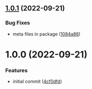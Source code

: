 ## [1.0.1](https://github.com/superlatv/RadianceHDRUnity/compare/v1.0.0...v1.0.1) (2022-09-21)


### Bug Fixes

* meta files in package ([1084a86](https://github.com/superlatv/RadianceHDRUnity/commit/1084a8618cf817c1b278ce3f2a1f986abfb8e045))

# 1.0.0 (2022-09-21)


### Features

* initial commit ([4cf0dfd](https://github.com/superlatv/UnityRadianceHDR/commit/4cf0dfd6781bfa4b58e1c817d2b93200e216512e))
